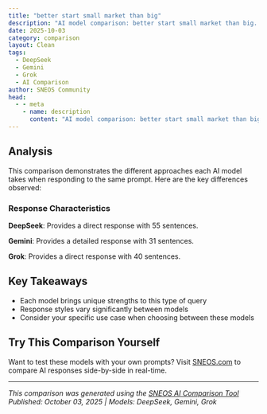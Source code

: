 ```yaml
---
title: "better start small market than big"
description: "AI model comparison: better start small market than big..."
date: 2025-10-03
category: comparison
layout: Clean
tags:
  - DeepSeek
  - Gemini
  - Grok
  - AI Comparison
author: SNEOS Community
head:
  - - meta
    - name: description
      content: "AI model comparison: better start small market than big..."
---
```


<ChatComparison
  title="better start small market than big"
  prompt="better start small market than big"
  :responses='{
    "DeepSeek": "Of course. That\u0027s a powerful and often-true piece of wisdom, especially for new entrepreneurs.\n\nHere\u2019s a breakdown of why starting with a small market is often a better strategy than aiming for a big one right away.\n\n### The Core Idea: Dominate a Niche, Then Expand\n\nInstead of being a small, unnoticed player in a massive market, the strategy is to become the **big fish in a small pond**. Once you own that pond, you can use it as a springboard to enter adjacent ponds, eventually creating a lake.\n\n---\n\n### Key Advantages of Starting Small\n\n#### 1. **Faster \u0026 Cheaper Feedback Loops**\nIn a small, focused market, your customers are easier to find and talk to. You can get immediate, specific feedback on your product, pricing, and messaging. This allows you to **iterate and improve rapidly** without spending a fortune on market research.\n\n*   **Big Market Problem:** Feedback is scattered and contradictory. It\u0027s hard to know who to listen to.\n\n#### 2. **Achieve Product-Market Fit More Easily**\nProduct-Market Fit (PMF) is the holy grail of startups\u2014it means you\u0027ve built a product that a market deeply wants. It\u0027s far easier to make 1,000 people in a specific niche love your product than to make 1,000,000 people in a broad market just \u0022like\u0022 it.\n\n*   **Big Market Problem:** You end up with a \u0022jack of all trades, master of none\u0022 product that doesn\u0027t truly excite anyone.\n\n#### 3. **Lower Customer Acquisition Cost (CAC)**\nA defined niche has defined hangouts\u2014specific online forums, social media groups, trade shows, or publications. You know exactly where to find your customers and how to talk to them in their own language. This makes marketing highly efficient and affordable.\n\n*   **Big Market Problem:** You have to spend heavily on broad, competitive advertising (e.g., Google Ads for \u0022fitness\u0022) to reach a general audience, which is incredibly expensive.\n\n#### 4. **Build a Strong, Loyal Community**\nServing a small market allows you to build deep relationships with your early customers. They feel heard and valued. These customers become your most powerful marketing asset\u2014your evangelists. They will refer others and provide glowing testimonials.\n\n*   **Big Market Problem:** The relationship with customers is often transactional and impersonal.\n\n#### 5. **Easier to Manage Operations \u0026 Cash Flow**\nStarting small means smaller, more manageable inventory, simpler logistics, and less complex customer support. This reduces operational stress and financial risk, giving you time to build a sustainable business model.\n\n*   **Big Market Problem:** High overhead, complex supply chains, and massive upfront costs can sink a business before it finds its footing.\n\n#### 6. **Create a Defensible \u0022Moat\u0022**\nBy becoming the go-to solution for a specific group, you build a strong brand identity that is hard for larger, generalized competitors to attack. They often can\u0027t justify building a feature for such a small niche, leaving you unchallenged.\n\n*   **Example:** A giant like Nike won\u0027t create a specific shoe line for \u0022yoga instructors who also trail run,\u0022 but a small brand can own that niche completely.\n\n---\n\n### Real-World Examples of \u0022Small Market\u0022 Success\n\n*   **Facebook:** Started exclusively for Harvard students before expanding to other Ivies, then all colleges, and finally the world.\n*   **Amazon:** Began by selling only books online. Once they mastered the e-commerce model for books, they expanded into... everything else.\n*   **Red Bull:** Initially targeted the niche club and bar scene, providing energy drinks to DJs and party-goers, before becoming a global beverage giant.\n*   **Yeti:** Initially built nearly indestructible coolers for hardcore hunters and fishermen. That niche credibility allowed them to expand into the mainstream outdoor and lifestyle market.\n\n---\n\n### When a Big Market *Might* Be the Right Choice\n\nThis strategy isn\u0027t a universal law. A big market approach can be necessary if:\n\n*   **Your product is a platform** that requires a massive network to be useful from day one (e.g., a new social network or a peer-to-peer marketplace).\n*   **You have massive, venture-scale funding** from the start, allowing you to attack a large market aggressively and absorb early losses.\n*   **The technology is so revolutionary** that it creates its own new, large market (though this is extremely rare).\n\n### The Bottom Line\n\nFor most founders, **starting small is a de-risking strategy.** It\u0027s not about thinking small forever; it\u0027s about starting in a place where you can win, learn, and build a foundation for future growth. It turns the overwhelming challenge of building a business into a series of manageable, winnable battles.\n\n**Think of it this way:** It\u0027s easier to add new lanes to a highway you\u0027ve already built than to try and build an eight-lane interstate from scratch on day one.",
    "Gemini": "The decision of whether to start in a small market versus a big market is a complex one with valid arguments on both sides. There\u0027s no universally \u0022better\u0022 approach; it depends entirely on your specific business, goals, and resources.\n\n**Arguments for Starting Small:**\n\n*   **Lower Competition:** Smaller markets often have less established competition, making it easier to gain a foothold and build a customer base.\n*   **Cost-Effective:** Marketing and advertising costs are typically lower in smaller markets.\n*   **Easier Testing and Iteration:**  A smaller market allows you to test your product or service, gather feedback, and make necessary adjustments without significant financial risk.  Think of it as a beta test on a larger scale.\n*   **Stronger Community Connection:**  You can build closer relationships with your customers and the community in a smaller market, leading to greater loyalty and word-of-mouth marketing.\n*   **Manageable Growth:** Scaling from a small, successful operation can be more manageable than trying to conquer a large market from the outset.\n*   **Focus and Specialization:** You can tailor your product or service more specifically to the needs of a niche market within a smaller geographical area.\n*   **Less Pressure:** The stakes feel lower, allowing you to learn and grow more organically without the intense pressure of immediate success in a huge market.\n\n**Arguments for Starting Big:**\n\n*   **Larger Potential Customer Base:** A bigger market means a much larger potential customer base and higher revenue potential if you succeed.\n*   **Scalability:** If your product is successful, scaling in a large market can lead to rapid growth and widespread adoption.\n*   **Brand Recognition:** Success in a major market can significantly boost brand recognition and prestige.\n*   **Attracting Investment:** Investors are often more interested in businesses targeting large, lucrative markets.\n*   **Economies of Scale:** You can benefit from economies of scale in marketing, production, and distribution in a larger market.\n*   **First-Mover Advantage:**  Being the first to introduce a product or service in a large market can create a significant competitive advantage.\n\n**Factors to Consider When Deciding:**\n\n*   **Your Product/Service:** Is it niche or mass-market? Niche products might be better suited for smaller, targeted markets. Mass-market products may benefit from the reach of a larger market, but at a higher cost and greater risk.\n*   **Your Resources:** Do you have the financial and human resources to compete in a large market?\n*   **Your Competition:** How fierce is the competition in both the small and large markets?\n*   **Your Goals:** Are you aiming for rapid growth and high revenue, or are you focused on building a sustainable, community-based business?\n*   **Your Risk Tolerance:** Are you comfortable with the higher risks and potential rewards of a large market, or do you prefer a more conservative approach?\n*   **Market Research:**  Thorough market research is essential to understand the needs and preferences of your target audience in both small and large markets.\n*   **Distribution Channels:**  How will you reach your customers in each market?\n*   **Marketing Strategy:**  What marketing strategies will be most effective in each market?\n\n**In conclusion:**\n\nStarting small can be a wise strategy, especially for startups with limited resources or those offering niche products. It allows for testing, iteration, and manageable growth. However, a large market offers greater potential for rapid scaling and high revenue if you are well-prepared and have the resources to compete effectively. The best approach depends on your specific circumstances and goals.  It\u0027s about aligning your market choice with your resources, product, and long-term vision.\n",
    "Grok": "Starting with a small market rather than a big one can be a smart strategy for several reasons, especially for new businesses, entrepreneurs, or product launches. Here\u0027s why starting small often makes more sense:\n\n### 1. Lower Risk\n   - A smaller market means less competition and lower financial risk. If things don\u2019t work out, the losses are generally smaller compared to entering a massive, competitive market.\n   - You can test ideas, products, or services without committing huge resources upfront.\n\n### 2. Easier to Build Relationships\n   - In a small market, it\u2019s easier to connect with customers, understand their needs, and build trust. Word-of-mouth marketing can spread faster in a tight-knit community or niche.\n   - Personal attention to a smaller audience can create loyal customers who become advocates for your brand.\n\n### 3. Niche Focus\n   - Targeting a specific, smaller market allows you to become an expert in that area. You can tailor your offerings to meet very specific needs, which can set you apart from broader competitors.\n   - Niching down often means less direct competition, giving you space to dominate that segment before expanding.\n\n### 4. Faster Feedback Loop\n   - With a smaller market, you can quickly gather feedback on your product or service. This helps you iterate and improve before scaling to a larger audience.\n   - Mistakes or missteps are less costly and easier to correct in a smaller setting.\n\n### 5. Scalability Potential\n   - Starting small allows you to refine your business model, marketing strategies, and operations. Once you\u2019ve proven success in a smaller market, you can use that experience to confidently scale to larger markets.\n   - You can use the small market as a \u0022testbed\u0022 for innovation before tackling the complexities of a bigger audience.\n\n### 6. Resource Management\n   - Smaller markets require fewer resources (time, money, team) to penetrate. This is especially important for startups or individuals with limited budgets.\n   - You can focus your energy on a manageable scope rather than spreading yourself thin across a huge market.\n\n### 7. Build Credibility\n   - Success in a small market can establish your reputation and credibility. Case studies, testimonials, and results from a smaller group can be leveraged to attract larger audiences or investors later.\n\n### Example:\nThink of a local coffee shop. Starting in a small neighborhood allows the owner to perfect their menu, customer service, and operations before considering expansion to a larger city or franchising. Compare this to opening a chain in a major city right away, where the competition (like Starbucks) and costs (rent, marketing) could be overwhelming.\n\n### When Big Markets Might Be Better:\nWhile starting small is often ideal, there are scenarios where targeting a big market makes sense:\n   - If you have significant funding and resources to sustain a large-scale launch.\n   - If your product or service has a universal appeal and requires a large audience to achieve economies of scale (e.g., tech platforms like social media apps).\n   - If speed to market is critical, and a big market offers faster growth opportunities.\n\n### Conclusion:\nStarting small is usually a safer and more strategic choice for most businesses. It allows you to learn, adapt, and grow with less risk. Once you\u2019ve mastered the small market, you\u2019ll be better equipped to tackle bigger challenges and opportunities. As the saying goes, \u0022Think big, start small, scale fast.\u0022"
  }'
  published-date="21:05"
/>

## Analysis

This comparison demonstrates the different approaches each AI model takes when responding to the same prompt. Here are the key differences observed:

### Response Characteristics

**DeepSeek**: Provides a direct response with 55 sentences. 

**Gemini**: Provides a detailed response with 31 sentences. 

**Grok**: Provides a direct response with 40 sentences. 

## Key Takeaways

- Each model brings unique strengths to this type of query
- Response styles vary significantly between models
- Consider your specific use case when choosing between these models

## Try This Comparison Yourself

Want to test these models with your own prompts? Visit [SNEOS.com](https://sneos.com) to compare AI responses side-by-side in real-time.

---

*This comparison was generated using the [SNEOS AI Comparison Tool](https://sneos.com)*
*Published: October 03, 2025 | Models: DeepSeek, Gemini, Grok*
